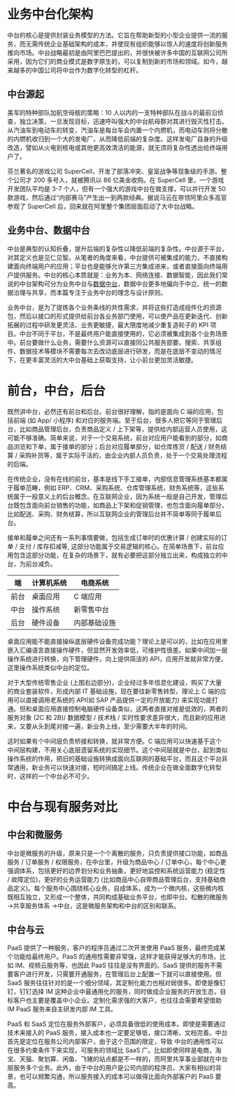 # 业务中台化架构

中台的核心是提供封装业务模型的方法。它旨在帮助新型的小型企业提供一流的服务，而无需传统企业基础架构的成本，并使现有组织能够以惊人的速度将创新服务推向市场。中台战略最初是由阿里巴巴提出的，并很快被许多中国的互联网公司所采用，因为它们的商业模式是数字原生的，可以复制到新的市场和领域。如今，越来越多的中国公司将中台作为数字化转型的杠杆。

## 中台源起

美军的特种部队加航空母舰的策略：10 人以内的一支特种部队在战斗的最前沿侦查，独立决策，一旦发现目标，迅速呼叫强大的中台航母群对其进行毁灭性打击。从汽油车到电动车的转变，汽油车是每台车会内置一个内燃机，而电动车则将分散的内燃机收归到一个大的发电厂，从而降低前端的复杂度。这样发电厂自身的升级改造，譬如从火电到核电或其他更高效清洁的能源，就无须将复杂性透出给终端用户了。

芬兰著名的游戏公司 SuperCell，开发了部落冲突、皇室战争等现象级的手游。整个公司才 200 多号人，就被腾讯以 86 亿美金收购。在 SuperCell 里，一个游戏开发团队平均是 3-7 个人，但有一个强大的游戏中台在做支撑，可以并行开发 50 款游戏，然后通过“内部赛马”产生出一到两款经典。据说马云在带领阿里众多高官参观了 SuperCell 后，回来就在阿里整个集团层面启动了大中台战略。

## 业务中台、数据中台

中台是典型的认知折叠，提升后端的复杂性以降低前端的复杂性。中台源于平台，对其定义也是见仁见智。从笔者的角度来看，中台提供可被集成的能力，不直接构建面向终端用户的应用；平台也是能够允许第三方集成进来，或者直接面向终端用户提供服务。中台的核心本质就是：业务为本、网络连接、数据智能，因此我们常说的中台架构可分为业务中台与[数据中台](https://url.wx-coder.cn/Ax0Hb)，数据中台更多地偏向于中立、统一的数据治理与共享，而本篇专注于业务中台的理念与设计原则。

业务中台，是为了提炼各个业务条线的共性需求，并将这些打造成组件化的资源包，然后以接口的形式提供给前台各业务部门使用，可以使产品在更新迭代、创新拓展的过程中研发更灵活、业务更敏捷，最大限度地减少重复造轮子的 KPI 项目。中台不同于平台，不是最终用户能直接使用的，它必须被集成到各个业务场景中。前台要做什么业务，需要什么资源可以直接同公共服务部要。搜索、共享组件、数据技术等模块不需要每次去改动底层进行研发，而是在底层不变动的情况下，在更丰富灵活的大中台基础上获取支持，让小前台更加灵活敏捷。

# 前台，中台，后台

既然讲中台，必然还有前台和后台。前台很好理解，指的是面向 C 端的应用，包括前端 (如 App/ 小程序) 和对应的服务端。至于后台，很多人把它等同于管理后台，比如商品管理后台，负责商品定义 / 上下架等，提供给内部运营人员使用，这可能不够准确。简单来说，对于一个交易系统，前台对应用户能看到的部分，如商品浏览和下单，属于接单的部分；后台对应履单部分，如仓库拣货 / 配送 / 财务结算 / 采购补货等，属于实际干活的，由企业内部人员负责，处于一个交易处理流程的后端。

在传统企业，没有在线的前台，基本是线下手工接单，内部信息管理系统基本都属于履单范畴，例如 ERP、CRM、采购系统、仓库管理系统，财务系统等，这些系统属于一般意义上的后台概念。在互联网企业，因为系统一般是自己开发，管理后台既包含面向前台销售的功能，如商品上下架和促销管理，也包含面向履单部分，比如配送、采购、财务结算，所以互联网企业的管理后台并不简单等同于履单后台。

接单和履单之间还有一系列事情要做，包括生成订单时的优惠计算 / 创建实际的订单 / 支付 / 库存扣减等, 这部分功能属于交易逻辑的核心。在简单场景下，前台应用包含这部分功能，在复杂的场景下，就有必要把这部分独立出来，构成独立的中台，为前台减负。

| 端   | 计算机系统 | 电商系统     |
| ---- | ---------- | ------------ |
| 前台 | 桌面应用   | C 端应用     |
| 中台 | 操作系统   | 新零售中台   |
| 后台 | 硬件设备   | 内部基础设施 |

桌面应用能不能直接操纵底层硬件设备完成功能？理论上是可以的，比如在应用里嵌入汇编语言直接操作硬件，但显然开发效率低，可维护性很差。如果中间加一层操作系统进行转换，向下管理硬件，向上提供简洁的 API，应用开发就非常方便，这里操作系统类似中台的定位。

对于大型传统零售企业 (上图右边部分)，企业经过多年信息化建设，购买了大量的商业套装软件，形成内部 IT 基础设施，现在要往新零售转型，理论上 C 端的应用可以直接调用老系统的 API(如 SAP 产品提供一定的开放能力) 来实现功能打通。但和桌面应用直接控制电脑硬件设备类似，这两者直接对接是低效的，两者的服务对象 (2C 和 2B)/ 数据模型 / 技术栈 / 实时性要求差异很大，而且新的应用进来，又要从头到尾对接一遍，新业务上线，至少需要大半年的时间。

这时如果有个中间层负责桥接和转换，就非常方便。C 端应用可以快速基于这个中间层构建，不用关心底层遗留系统的实现细节。这个中间层就是中台，起到类似操作系统的作用，把旧的基础设施转换成面向互联网的基础平台，而且这个平台非常通用，新业务可以快速对接，短时间搞定上线。传统企业在做全面数字化转型时，这样的一个中台必不可少。

# 中台与现有服务对比

## 中台和微服务

中台是微服务的升级，原来只是一个个离散的服务，只负责提供接口功能，如商品服务 / 订单服务 / 权限服务，在中台里，升级为商品中心 / 订单中心，每个中心更强调体系，包括更好的边界划分和业务抽象，更好地监控和系统运营能力 (稳定性 / 故障定位)，更好的业务运营能力 (比如商品中心自带商品管理后台，支持基础商品定义)。每个服务中心围绕核心业务，自成体系，成为一个微内核，这些微内核既相互独立，又形成一个整体，共同构成基础业务平台，也即中台。松散的微服务 ->共享服务体系 ->中台，这是微服务架构和中台的区别和联系。

## 中台与云

PaaS 提供了一种服务，客户的程序员通过二次开发使用 PaaS 服务，最终完成某个功能给最终用户。PaaS 的通用性需要非常强，这样才能获得足够大的市场，比如 IM、视频云服务等，也因此 PaaS 往往是没有界面的。SaaS 提供的服务不需要客户进行开发，只需要开通服务，在管理后台上配置一下就可以直接使用。但 SaaS 服务往往针对的是一个细分领域，其定制化能力也相对弱很多。即使是像钉钉，钉钉选择 IM 这种企业中最通用化的服务，同时做成企业服务的开放生态，目标客户也主要是覆盖中小企业。定制化需求强的大客户，也往往会需要希望借助 IM PaaS 服务来自主研发内部 IM 工具。

PaaS 和 SaaS 定位在服务外部客户，必须具备很低的使用成本。即使是需要通过技术来接入的 PaaS 服务，接入成本也一定要足够低，接口清晰，文档完善。中台首先是定位在服务公司内部客户，由于这个范围的限定，导致 中台的通用性可以在很多约束条件下来实现，可服务的领域比 SaaS 广。比如即使同样是电商，淘宝、天猫、聚划算、闲鱼、飞猪的站点都是不一样的，而阿里共享事业部就在中台层服务多个业务。此外，由于中台的用户是公司内部的程序员，大家有相似的背景，也可以频繁沟通，所以服务接入的成本可以做得比面向外部客户的 PaaS 要高。
